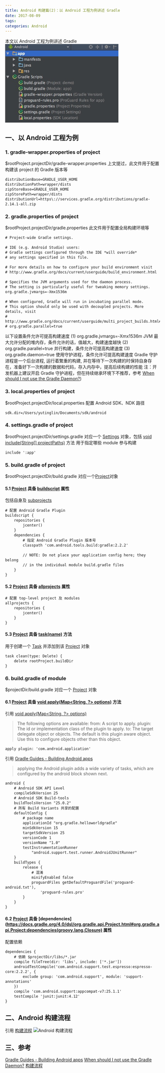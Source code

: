 ```yaml
---
title: Android 构建篇(2)：以 Android 工程为例讲述 Gradle
date: 2017-08-09
tags: 
categories: Android
---
```


本文以 Android 工程为例讲述 Gradle
![Android Project](https://raw.githubusercontent.com/yuting-lin/hexo.github.io/master/source/_posts/Android%E6%9E%84%E5%BB%BA%E7%AF%87/Android%20Project.png)

<!-- more -->

## 一、以 Android 工程为例
### 1. gradle-wrapper.properties of project
$rootProject.projectDir/gradle-wrapper.properties
上文提过，此文件用于配置构建该 project 的 Gradle 版本等
```
distributionBase=GRADLE_USER_HOME
distributionPath=wrapper/dists
zipStoreBase=GRADLE_USER_HOME
zipStorePath=wrapper/dists
distributionUrl=https\://services.gradle.org/distributions/gradle-2.14.1-all.zip
```

### 2. gradle.properties of project
$rootProject.projectDir/gradle.properties
此文件用于配置全局构建环境等
```
# Project-wide Gradle settings.

# IDE (e.g. Android Studio) users:
# Gradle settings configured through the IDE *will override*
# any settings specified in this file.

# For more details on how to configure your build environment visit
# http://www.gradle.org/docs/current/userguide/build_environment.html

# Specifies the JVM arguments used for the daemon process.
# The setting is particularly useful for tweaking memory settings.
org.gradle.jvmargs=-Xmx1536m

# When configured, Gradle will run in incubating parallel mode.
# This option should only be used with decoupled projects. More details, visit
# http://www.gradle.org/docs/current/userguide/multi_project_builds.html#sec:decoupled_projects
# org.gradle.parallel=true
```
以下设置条件允许可提高构建速度
(1) org.gradle.jvmargs=-Xmx1536m
JVM 最大允许分配的堆内存，条件允许的话，值越大，构建速度越快
(2) org.gradle.parallel=true
并行构建，条件允许可提高构建速度
(3) org.gradle.daemon=true
使用守护进程，条件允许可提高构建速度
Gradle 守护进程是一个后台进程, 运行着繁重的构建, 并在等待下一次构建的时保持自身存在，准备好下一次构建的数据和代码，存入内存中，提高后续构建的性能
注：开发机器上建议开启 Gradle 守护进程，但在持续继承环境下不推荐，参考 [When should I not use the Gradle Daemon?](https://docs.gradle.org/current/userguide/gradle_daemon.html#when_should_i_not_use_the_gradle_daemon))

### 3. local.properties of project
$rootProject.projectDir/local.properties
配置 Android SDK、NDK 路径
```
sdk.dir=/Users/yutinglin/Documents/sdk/android
```

### 4. settings.gradle of project
$rootProject.projectDir/settings.gradle
对应一个 [Settings](https://docs.gradle.org/4.0/dsl/org.gradle.api.initialization.Settings.html) 对象，包括 [void include(String[] projectPaths)](https://docs.gradle.org/4.0/dsl/org.gradle.api.initialization.Settings.html#org.gradle.api.initialization.Settings:include(java.lang.String[])) 方法
用于指定哪些 module 参与构建
```
include ':app'
```

### 5. build.gradle of project
$rootProject.projectDir/build.gradle
对应一个[Project](https://docs.gradle.org/4.0/dsl/org.gradle.api.Project.html)对象

#### 5.1 [Project](https://docs.gradle.org/4.0/dsl/org.gradle.api.Project.html) 具备 [buildscript](https://docs.gradle.org/current/dsl/org.gradle.api.Project.html#org.gradle.api.Project:buildscript) 属性
包括自身及 [subprojects](https://docs.gradle.org/current/dsl/org.gradle.api.Project.html#org.gradle.api.Project:subprojects)
```
# 配置 Android Gradle Plugin
buildscript {
    repositories {
        jcenter()
    }
    dependencies {
        # 指定 Android Gradle Plugin 版本号
        classpath 'com.android.tools.build:gradle:2.2.2'

        // NOTE: Do not place your application config here; they belong
        // in the individual module build.gradle files
    }
}
```

#### 5.2 [Project](https://docs.gradle.org/4.0/dsl/org.gradle.api.Project.html) 具备 [allprojects](https://docs.gradle.org/current/dsl/org.gradle.api.Project.html#org.gradle.api.Project:allprojects) 属性
```
# 配置 top-level project 及 modules
allprojects {
    repositories {
        jcenter()
    }
}
```

#### 5.3 [Project](https://docs.gradle.org/4.0/dsl/org.gradle.api.Project.html) 具备 [task(name)](https://docs.gradle.org/current/dsl/org.gradle.api.Project.html#org.gradle.api.Project:task(java.lang.String)) 方法
用于创建一个 [Task](https://docs.gradle.org/current/dsl/org.gradle.api.Task.html) 并添加到该 [Project](https://docs.gradle.org/4.0/dsl/org.gradle.api.Project.html) 对象
```
task clean(type: Delete) {
    delete rootProject.buildDir
}
```


### 6. build.gradle of module
$projectDir/build.gradle 对应一个 [Project](https://docs.gradle.org/4.0/dsl/org.gradle.api.Project.html) 对象
#### 6.1 [Project](https://docs.gradle.org/4.0/dsl/org.gradle.api.Project.html) 具备 [void apply(Map<String, ?> options)](https://docs.gradle.org/4.0/dsl/org.gradle.api.plugins.PluginAware.html#org.gradle.api.plugins.PluginAware:apply(java.util.Map)) 方法
引用 [void apply(Map<String, ?> options)](https://docs.gradle.org/4.0/dsl/org.gradle.api.plugins.PluginAware.html#org.gradle.api.plugins.PluginAware:apply(java.util.Map))
>The following options are available:
from: A script to apply.
plugin: The id or implementation class of the plugin to apply.
to: The target delegate object or objects. The default is this plugin aware object. Use this to configure objects other than this object.

```
apply plugin: 'com.android.application'
```
引用 [Gradle Guides - Building Android apps](https://guides.gradle.org/building-android-apps/)
>applying the Android plugin adds a wide variety of tasks, which are configured by the android block shown next.

```
android {
    # Android SDK API Level
    compileSdkVersion 25
    # Android SDK Build-tools
    buildToolsVersion "25.0.2"
    # 所有 Build Variants 共享的配置
    defaultConfig {
        # package name
        applicationId "org.gradle.helloworldgradle"
        minSdkVersion 15
        targetSdkVersion 25
        versionCode 1
        versionName "1.0"
        testInstrumentationRunner
            "android.support.test.runner.AndroidJUnitRunner"
    }
    buildTypes {
        release {
            # 混淆
            minifyEnabled false
            proguardFiles getDefaultProguardFile('proguard-android.txt'),
                'proguard-rules.pro'
        }
    }
}
```

#### 6.2 [Project](https://docs.gradle.org/4.0/dsl/org.gradle.api.Project.html) 具备 [dependencies](https://docs.gradle.org/4.0/dsl/org.gradle.api.Project.html#org.gradle.api.Project:dependencies(groovy.lang.Closure) 属性
配置依赖
```
dependencies {
    # 依赖 $projectDir/libs/*.jar
    compile fileTree(dir: 'libs', include: ['*.jar'])
    androidTestCompile('com.android.support.test.espresso:espresso-core:2.2.2', {
        exclude group: 'com.android.support', module: 'support-annotations'
    })
    compile 'com.android.support:appcompat-v7:25.1.1'
    testCompile 'junit:junit:4.12'
}
```

## 二、Android 构建流程
引用 [构建流程](https://developer.android.com/studio/build/index.html?hl=zh-cn#build-process)
![Android 构建流程](https://developer.android.com/images/tools/studio/build-process_2x.png)


## 三、参考
[Gradle Guides - Building Android apps](https://guides.gradle.org/building-android-apps/)
[When should I not use the Gradle Daemon?](https://docs.gradle.org/current/userguide/gradle_daemon.html#when_should_i_not_use_the_gradle_daemon)
[构建流程](https://developer.android.com/studio/build/index.html?hl=zh-cn#build-process)